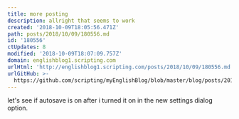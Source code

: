 ```yaml
---
title: more posting
description: allright that seems to work
created: '2018-10-09T18:05:56.471Z'
path: posts/2018/10/09/180556.md
id: '180556'
ctUpdates: 8
modified: '2018-10-09T18:07:09.757Z'
domain: englishblog1.scripting.com
urlHtml: 'http://englishblog1.scripting.com/posts/2018/10/09/180556.md'
urlGitHub: >-
  https://github.com/scripting/myEnglishBlog/blob/master/blog/posts/2018/10/09/180556.md
---
```

let's see if autosave is on after i turned it on in the new settings dialog option.